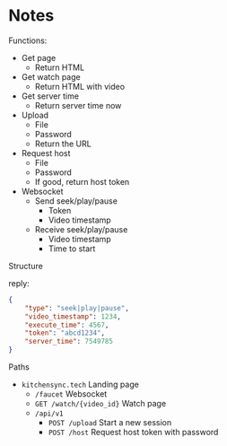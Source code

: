 # Notes

Functions:

- Get page
  - Return HTML
- Get watch page
  - Return HTML with video
- Get server time
  - Return server time now
- Upload
  - File
  - Password
  - Return the URL
- Request host
  - File
  - Password
  - If good, return host token
- Websocket
  - Send seek/play/pause
    - Token
    - Video timestamp
  - Receive seek/play/pause
    - Video timestamp
    - Time to start

Structure


reply:

```json
{
    "type": "seek|play|pause",
    "video_timestamp": 1234,
    "execute_time": 4567,
    "token": "abcd1234",
    "server_time": 7549785
}
```

Paths

- `kitchensync.tech` Landing page
  - `/faucet` Websocket
  - `GET /watch/{video_id}` Watch page
  - `/api/v1`
    - `POST /upload` Start a new session
    - `POST /host` Request host token with password
